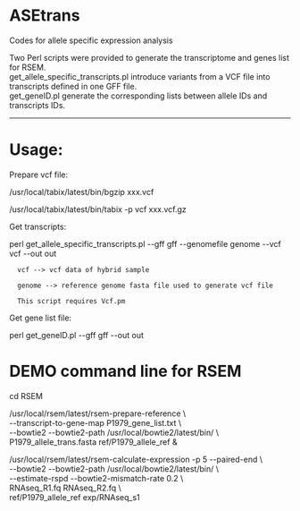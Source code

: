 # ASEtrans
Codes for allele specific expression analysis  

Two Perl scripts were provided to generate the transcriptome and genes list for RSEM.   
get_allele_specific_transcripts.pl introduce variants from a VCF file into transcripts defined in one GFF file.  
get_geneID.pl  generate the corresponding lists between allele IDs and transcripts IDs.  

-----------------------------------------------------------------------------------------
# Usage:

Prepare vcf file:

/usr/local/tabix/latest/bin/bgzip   xxx.vcf

/usr/local/tabix/latest/bin/tabix -p vcf xxx.vcf.gz

Get transcripts:

perl get_allele_specific_transcripts.pl --gff  gff  --genomefile genome  --vcf vcf  --out out

      vcf --> vcf data of hybrid sample

      genome --> reference genome fasta file used to generate vcf file

      This script requires Vcf.pm


Get gene list file:

perl get_geneID.pl --gff  gff  --out out


# DEMO command line for RSEM

cd RSEM


/usr/local/rsem/latest/rsem-prepare-reference  \  
   --transcript-to-gene-map P1979_gene_list.txt  \  
           --bowtie2 --bowtie2-path /usr/local/bowtie2/latest/bin/ \  
            P1979_allele_trans.fasta  ref/P1979_allele_ref &  
   

/usr/local/rsem/latest/rsem-calculate-expression -p 5 --paired-end   \  
      --bowtie2 --bowtie2-path /usr/local/bowtie2/latest/bin/   \  
    --estimate-rspd     --bowtie2-mismatch-rate 0.2   \  
  RNAseq_R1.fq RNAseq_R2.fq  \  
  ref/P1979_allele_ref   exp/RNAseq_s1  




